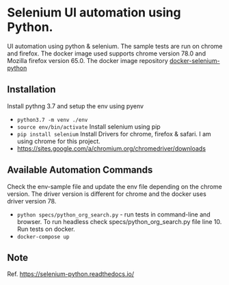 # Selenium UI automation using Python.
UI automation using python &amp; selenium. The sample tests are run on chrome and firefox.
The docker image used supports chrome version 78.0 and Mozilla firefox version 65.0. The docker image repository [docker-selenium-python](https://github.com/deepakhb2/docker-selenium-python)

## Installation

Install pythng 3.7 and setup the env using pyenv
- `python3.7 -m venv ./env`
- `source env/bin/activate`
Install selenium using pip
- `pip install selenium`
Install Drivers for chrome, firefox & safari. I am using chrome for this project.
- https://sites.google.com/a/chromium.org/chromedriver/downloads

## Available Automation Commands
Check the env-sample file and update the env file depending on the chrome version. The driver version is different for chrome and the docker uses driver version 78.
- `python specs/python_org_search.py` - run tests in command-line and browser. To run headless check specs/python_org_search.py file line 10.
Run tests on docker.
- `docker-compose up`

## Note
Ref. https://selenium-python.readthedocs.io/
